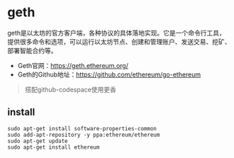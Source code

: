 # geth

geth是以太坊的官方客户端，各种协议的具体落地实现。它是一个命令行工具，提供很多命令和选项，可以运行以太坊节点、创建和管理账户、发送交易、挖矿、部署智能合约等。

- Geth官网：https://geth.ethereum.org/
- Geth的Github地址：https://github.com/ethereum/go-ethereum


>搭配github-codespace使用更香


## install
```shell
sudo apt-get install software-properties-common
sudo add-apt-repository -y ppa:ethereum/ethereum
sudo apt-get update
sudo apt-get install ethereum
```

